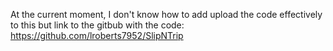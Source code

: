 At the current moment, I don't know how to add upload the code effectively to this but link to the gitbub with the code: https://github.com/lroberts7952/SlipNTrip
